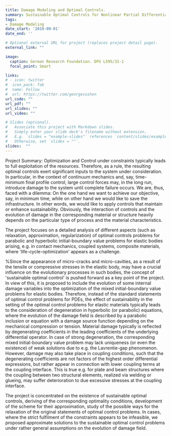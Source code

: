 ```yaml
---
title: Damage Modeling and Optimal Controls.
summary: Sustainable Optimal Controls for Nonlinear Partial Differential Equations with Applications. Relaxation, Approximation and Optimality Conditions.
tags:
- Damage Modeling
date_start: '2019-09-01'
date_end: ''

# Optional external URL for project (replaces project detail page).
external_link: ""

image:
  caption: German Research Foundation. DFG L595/31-1
  focal_point: Smart

links:
# - icon: twitter
#  icon_pack: fab
#  name: Follow
#  url: https://twitter.com/georgecushen
url_code: ""
url_pdf: ""
url_slides: ""
url_video: ""

# Slides (optional).
#   Associate this project with Markdown slides.
#   Simply enter your slide deck's filename without extension.
#   E.g. `slides = "example-slides"` references `content/slides/example-slides.md`.
#   Otherwise, set `slides = ""`.
slides:  ""
---
```


Project Summary:
Optimization and Control under constraints typically leads to full exploitation of the resources. Therefore, as a rule, the resulting optimal controls exert significant inputs to the system under consideration. In particular, in the context of continuum mechanics and, say, time-minimum final profile control, large control forces may, in the long run, introduce damage to the system until complete failure occurs. We are, thus, faced with a dilemma: On the one hand we want to achieve our objective, say, in minimum time, while on other hand we would like to save the infrastructure. In other words, we would like to apply controls that maintain or enhance sustainability. Obviously, the interaction of controls and the evolution of damage in the corresponding material or structure heavily depends on the particular type of process and the material characteristics. 

The project focuses on a detailed analysis of different aspects (such as relaxation, approximation, regularization) of optimal controls problems for parabolic and hyperbolic initial-boundary value problems for elastic bodies arising, e.g. in contact mechanics, coupled systems, composite materials, where 'life-cycle-optimization' appears as a challenge. 

%Since the appearance of micro-cracks and micro-cavities, as a result of the tensile or compressive stresses in the elastic body, may have a crucial influence on the evolutionary processes in such bodies, the concept of 'sustainable optimal control' is pushed forward as a key point of the project. In view of this, it is proposed to include the evolution of some internal damage variables into the optimization of the mixed initial-boundary value problems for elastic bodies. Therefore, instead of the standard statements of optimal control problems for PDEs, the effect of sustainability in the setting of the optimal control problems for elastic materials typically leads to the consideration of degeneration in hyperbolic (or parabolic) equations, where the evolution of the damage field is described by a parabolic inclusion or equation with a damage source function depending on the mechanical compression or tension. Material damage typically is reflected by degenerating coefficients in the leading coefficients of the underlying differential operator. In case of strong degeneration, the corresponding mixed initial-boundary value problem may lack uniqueness (or even the existence) of weak solutions due to e.g. the Lavrentie-gap phenomenon. However, damage may also take place in coupling conditions, such that the degenerating coefficients are not factors of the highest order differential expressions, but rather appear in connection with lower coupling terms at the coupling interface. This is true e.g. for plate and beam structures where the coupling between two structural elements, realized via welding or glueing, may suffer deterioration to due excessive stresses at the coupling interface.

The project is concentrated on the existence of sustainable optimal controls, deriving of the corresponding optimality conditions, development of the scheme for their approximation, study of the possible ways for the relaxation of the original statements of optimal control problems. In cases, where the strict fulfilment of the constraints appears to be infeasible, we proposed approximate solutions to the sustainable optimal control problems under rather general assumptions on the evolution of damage field.